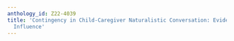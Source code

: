 ```yaml
---
anthology_id: Z22-4039
title: 'Contingency in Child-Caregiver Naturalistic Conversation: Evidence for Mutual
  Influence'
---
```

